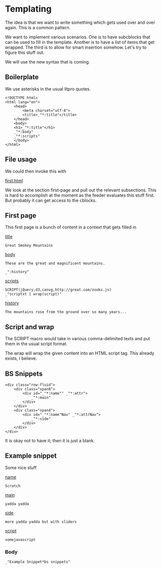 # Templating

The idea is that we want to write something which gets used over and over again. This is a common pattern. 

We want to implement various scenarios. One is to have subcblocks that can be used to fill in the template. Another is to have a list of items that get wrapped. The third is to allow for smart insertion somehow. Let's try to figure this stuff out. 

We will use the new syntax that is coming. 

## Boilerplate

We use asterisks in the usual litpro quotes. 

    <!DOCTYPE html>
    <html lang="en">
        <head>
            <meta charset="utf-8">
            <title>_"*:title"</title>
        </head>
        <body>
        <h1>_"*:title"</h1>
        _"*:body"
        _"*:scripts"
        </body>
    </html>

## File usage

We could then invoke this with 

[first.html](#First-page "Save: *boilerplate")

We look at the section first-page and pull out the relevant subsections. This is hard to accomplish at the moment as the feeder evaluates this stuff first. But probably it can get access to the cblocks. 

## First page

This first page is a bunch of content in a context that gets filled in

[title](# )

    Great Smokey Mountains

[body](# ".md | marked")

    These are the great and magnificent mountains.

    _":history"

[scripts](# )

    SCRIPT(jQuery,d3,canvg,http://great.com/zooks.js)
    _"scriptxt | wrap(script)"



[history](# )

    The mountains rose from the ground over so many years...
    
## Script and wrap

The SCRIPT macro would take in various comma-delimited texts and put them in the usual script format. 

The wrap will wrap the given content into an HTML script tag. This already exists, I believe. 

## BS Snippets

    <div class="row-fluid">
        <div class="span8">
            <div id="_"*:name"" _"*:attr">
                _"*:main"
            </div>
        </div>
        <div class="span4">
            <div id="_"*:name"Nav" _"*:attrNav">
                _"*:side"
            </div>
        </div>
    </div>

It is okay not to have it; then it is just a blank. 


## Example snippet

Some nice stuff

[name](# ) 

    Scratch

[main](# )

    yadda yadda 

[side](# )

    more yadda yadda but with sliders

[script](# )

    somejavascript


### Body

    _"Example Snippet*bs snippets"
